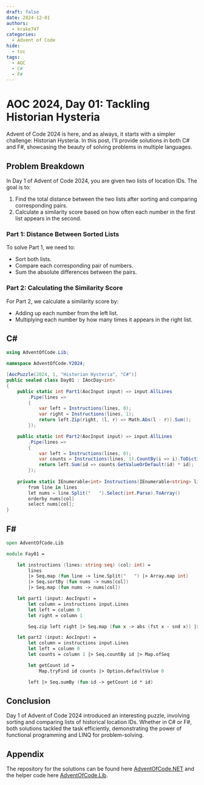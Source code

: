 ```yaml
---
draft: false 
date: 2024-12-01
authors:
  - krake747
categories:
  - Advent of Code
hide:
  - toc
tags:
  - AOC
  - C#
  - F#
---
```


# AOC 2024, Day 01: Tackling Historian Hysteria

Advent of Code 2024 is here, and as always, it starts with a simpler challenge: Historian Hysteria. In this post, I'll provide solutions in both C# and F#, showcasing the beauty of solving problems in multiple languages.

<!-- more -->

## Problem Breakdown

In Day 1 of Advent of Code 2024, you are given two lists of location IDs. The goal is to:

1. Find the total distance between the two lists after sorting and comparing corresponding pairs.
2. Calculate a similarity score based on how often each number in the first list appears in the second.

### **Part 1**: Distance Between Sorted Lists

To solve Part 1, we need to:

- Sort both lists.
- Compare each corresponding pair of numbers.
- Sum the absolute differences between the pairs.

### **Part 2**: Calculating the Similarity Score

For Part 2, we calculate a similarity score by:

- Adding up each number from the left list.
- Multiplying each number by how many times it appears in the right list.

## C\#

```csharp
using AdventOfCode.Lib;

namespace AdventOfCode.Y2024;

[AocPuzzle(2024, 1, "Historian Hysteria", "C#")]
public sealed class Day01 : IAocDay<int>
{
    public static int Part1(AocInput input) => input.AllLines
        .Pipe(lines =>
        {
            var left = Instructions(lines, 0);
            var right = Instructions(lines, 1);
            return left.Zip(right, (l, r) => Math.Abs(l - r)).Sum();
        });

    public static int Part2(AocInput input) => input.AllLines
        .Pipe(lines =>
        {
            var left = Instructions(lines, 0);
            var counts = Instructions(lines, 1).CountBy(i => i).ToDictionary();
            return left.Sum(id => counts.GetValueOrDefault(id) * id);
        });
    
    private static IEnumerable<int> Instructions(IEnumerable<string> lines, int col) =>
        from line in lines
        let nums = line.Split("   ").Select(int.Parse).ToArray()
        orderby nums[col]
        select nums[col];
}
```

## F\#

```fsharp
open AdventOfCode.Lib

module Fay01 =

    let instructions (lines: string seq) (col: int) =
        lines
        |> Seq.map (fun line -> line.Split("   ") |> Array.map int)
        |> Seq.sortBy (fun nums -> nums[col])
        |> Seq.map (fun nums -> nums[col])

    let part1 (input: AocInput) =
        let column = instructions input.Lines
        let left = column 0
        let right = column 1

        Seq.zip left right |> Seq.map (fun x -> abs (fst x - snd x)) |> Seq.sum

    let part2 (input: AocInput) =
        let column = instructions input.Lines
        let left = column 0
        let counts = column 1 |> Seq.countBy id |> Map.ofSeq

        let getCount id =
            Map.tryFind id counts |> Option.defaultValue 0

        left |> Seq.sumBy (fun id -> getCount id * id)
```

## Conclusion 

Day 1 of Advent of Code 2024 introduced an interesting puzzle, involving sorting and comparing lists of historical location IDs. Whether in C\# or F\#, both solutions tackled the task efficiently, demonstrating the power of functional programming and LINQ for problem-solving.

## Appendix

The repository for the solutions can be found here [AdventOfCode.NET](https://github.com/krake747/csharp-advent-of-code/tree/main/dotnet) and the helper code here [AdventOfCode.Lib](/krake-blog/snippets/aoc/library/).